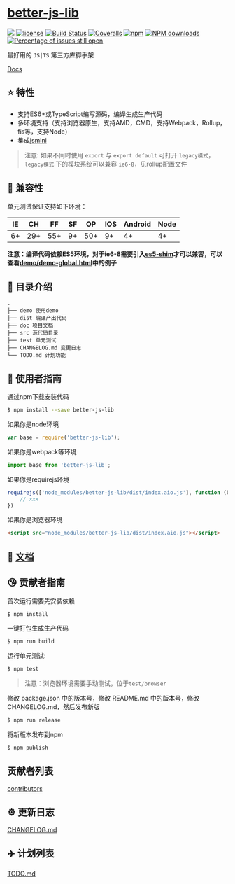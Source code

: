 # [better-js-lib](https://github.com/bluescurry/better-js-lib)
[![](https://img.shields.io/badge/Powered%20by-jslib%20base-brightgreen.svg)](https://github.com/yanhaijing/jslib-base)
[![license](https://img.shields.io/badge/license-MIT-blue.svg)](https://github.com/bluescurry/better-js-lib/blob/master/LICENSE)
[![Build Status](https://travis-ci.org/bluescurry/better-js-lib.svg?branch=master)](https://travis-ci.org/bluescurry/better-js-lib)
[![Coveralls](https://img.shields.io/coveralls/bluescurry/better-js-lib.svg)](https://coveralls.io/github/bluescurry/better-js-lib)
[![npm](https://img.shields.io/badge/npm-2.0.0-orange.svg)](https://www.npmjs.com/package/better-js-lib)
[![NPM downloads](http://img.shields.io/npm/dm/better-js-lib.svg?style=flat-square)](http://www.npmtrends.com/better-js-lib)
[![Percentage of issues still open](http://isitmaintained.com/badge/open/bluescurry/better-js-lib.svg)](http://isitmaintained.com/project/bluescurry/better-js-lib "Percentage of issues still open")

最好用的 `JS|TS` 第三方库脚手架

[Docs](./doc/api.md)

## :star: 特性

- 支持ES6+或TypeScript编写源码，编译生成生产代码
- 多环境支持（支持浏览器原生，支持AMD，CMD，支持Webpack，Rollup，fis等，支持Node）
- 集成[jsmini](https://github.com/jsmini)

> 注意: 如果不同时使用 `export` 与 `export default` 可打开 `legacy模式`，`legacy模式` 下的模块系统可以兼容 `ie6-8`，见rollup配置文件

## :pill: 兼容性
单元测试保证支持如下环境：

| IE   | CH   | FF   | SF   | OP   | IOS  | Android   | Node  |
| ---- | ---- | ---- | ---- | ---- | ---- | ---- | ----- |
| 6+   | 29+ | 55+  | 9+   | 50+  | 9+   | 4+   | 4+ |

**注意：编译代码依赖ES5环境，对于ie6-8需要引入[es5-shim](http://github.com/es-shims/es5-shim/)才可以兼容，可以查看[demo/demo-global.html](./demo/demo-global.html)中的例子**

## :open_file_folder: 目录介绍

```
.
├── demo 使用demo
├── dist 编译产出代码
├── doc 项目文档
├── src 源代码目录
├── test 单元测试
├── CHANGELOG.md 变更日志
└── TODO.md 计划功能
```

## :rocket: 使用者指南

通过npm下载安装代码

```bash
$ npm install --save better-js-lib
```

如果你是node环境

```js
var base = require('better-js-lib');
```

如果你是webpack等环境

```js
import base from 'better-js-lib';
```

如果你是requirejs环境

```js
requirejs(['node_modules/better-js-lib/dist/index.aio.js'], function (base) {
    // xxx
})
```

如果你是浏览器环境

```html
<script src="node_modules/better-js-lib/dist/index.aio.js"></script>
```

## :bookmark_tabs: [文档](./doc/api.md)

## :kissing_heart: 贡献者指南
首次运行需要先安装依赖

```bash
$ npm install
```

一键打包生成生产代码

```bash
$ npm run build
```

运行单元测试:

```bash
$ npm test
```

> 注意：浏览器环境需要手动测试，位于`test/browser`

修改 package.json 中的版本号，修改 README.md 中的版本号，修改 CHANGELOG.md，然后发布新版

```bash
$ npm run release
```

将新版本发布到npm

```bash
$ npm publish
```

## 贡献者列表

[contributors](https://github.com/bluescurry/better-js-lib/graphs/contributors)

## :gear: 更新日志
[CHANGELOG.md](./CHANGELOG.md)

## :airplane: 计划列表
[TODO.md](./TODO.md)
